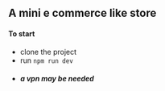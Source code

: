 ## A mini e commerce like store

#### To start 
- clone the project
- run `npm run dev`
- ##### a vpn may be needed
